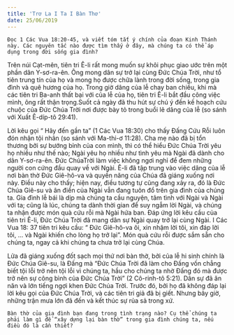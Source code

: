 ```yaml
---
title: 'Trơ La I Ta I Bàn Thơ'
date: 25/06/2019
---
```


`Đọc 1 Các Vua 18:20-45, và viết tóm tắt ý chính của đoạn Kinh Thánh này. Các nguyên tắc nào được tìm thấy ở đây, mà chúng ta có thể áp dụng trong đời sống gia đình?`

Trên núi Cạt-mên, tiên tri Ê-li rất mong muốn sự khôi phục giao ước trên một phần dân Y-sơ-ra-ên. Ông mong dân sự trở lại cùng Đức Chúa Trời, như tổ tiên trung tín của họ và mong họ được chữa lành trong đời sống, trong gia đình và quê hương của họ. Trong giờ dâng của lễ chay ban chiều, khi mà các tiên tri Ba-anh thất bại với của lễ của họ, tiên tri Ê-li bắt đầu công việc mình, ông rất thận trọng.Suốt cả ngày đã thu hút sự chú ý đến kế hoạch cứu chuộc của Đức Chúa Trời nơi được bày tỏ trong buổi lẽ dâng của lễ (so sánh với Xuất Ê-díp-tô 29:41).

Lời kêu gọi “ Hãy đến gần ta” (1 Các Vua 18:30) cho thấy Đấng Cứu Rỗi luôn đón nhận tội nhân (so sánh với Ma-thi-ơ 11:28). Cha mẹ nào đã bị tổn thương bởi sự bướng bỉnh của con mình, thì có thể hiểu Đức Chúa Trời yêu họ nhiều như thế nào; Ngài yêu họ nhiều như tình yêu mà Ngài đã dành cho dân Y-sơ-ra-ên. Đức ChúaTrời làm việc không ngơi nghỉ để đem những người con cứng đầu quay về với Ngài. Ê-li đã tập trung vào việc dâng của lễ nơi bàn thờ Đức Giê-hô-va và quyền năng của Chúa đã giáng xuống nơi này.  Điều này cho thấy; hiện nay, điều tương tự cũng đang xảy ra, đó là Đức Chúa Giê-su và ân điển của Ngài vẫn đang tuôn đổ trên gia đình của chúng ta. Gia đình lễ bái là dịp mà chúng ta cầu nguyện, tâm tình với Ngài và Ngài với ta; cũng là lúc, chúng ta dành thời gian để suy ngẫm lời Ngài, và chúng ta nhận được món quà cứu rỗi mà Ngài hứa ban. Đáp ứng lời kêu cầu của tiên tri Ê-li, Đức Chúa Trời đã mang dân sự Ngài quay trở lại cùng Ngài. I Các Vua 18: 37 tiên tri kêu cầu: “ Đức Giê-hô-va ôi, xin nhậm lời tôi, xin đáp lời tôi, ... và Ngài khiến cho lòng họ trở lại”. Món quà cứu rỗi được sắm sẵn cho chúng ta, ngay cả khi chúng ta chưa trở lại cùng Chúa.

Lửa đã giáng xuống đốt sạch mọi thứ nơi bàn thờ, bởi của lễ hi sinh chính là Đức Chúa Giê-su, là Đấng mà “Đức Chúa Trời đã làm cho Đấng vốn chẳng biết tội lỗi trở nên tội lỗi vì chúng ta, hầu cho chúng ta nhờ Đấng đó mà được trở nên sự công bình của Đức Chúa Trời” (2 Cô-rinh-tô 5:21). Dân sự đã ăn năn và lớn tiếng ngợi khen Đức Chúa Trời. Trước đó, bởi họ đã không đáp lại lời kêu gọi của Đức Chúa Trời, và các tiên tri giả đã bị giết. Nhưng bây giờ, những trận mưa lớn đã đến và kết thúc sự rủa sả trong xứ. 

`Bàn thờ của gia đình bạn đang trong tình trạng nào? Cụ thể chúng ta phải làm gì để “xây dựng lại bàn thờ” trong gia đình chúng ta, nếu điều đó là cần thiết?`